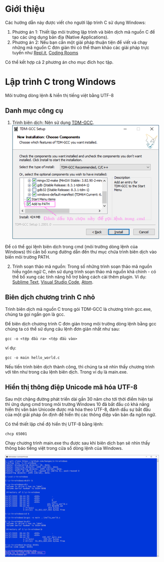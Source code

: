 # Giới thiệu
Các hướng dẫn này được viết cho người lập trình C sử dụng Windows:

1. Phương án 1: Thiết lập môi trường lập trình và biên dịch mã nguồn C để tạo các ứng dụng bản địa (Native Applications).
2. Phương án 2: Nếu bạn cần một giải pháp thuận tiện để viết và chạy những mã nguồn C đơn giản thì có thể tham khảo các giải pháp trực tuyến như [Repl.it](https://repl.it/), [Coding Rooms](https://www.codingrooms.com/)

Có thể kết hợp cả 2 phương án cho mục đích học tập.

# Lập trình C trong Windows
Môi trường dòng lệnh & hiển thị tiếng việt bằng UTF-8


## Danh mục công cụ

1. Trình biên dịch: Nên sử dụng [TDM-GCC](https://jmeubank.github.io/tdm-gcc/).
![TDM-GCC](pic/TDM-GCC.PNG)

Để có thể gọi lệnh biên dịch trong cmd (môi trường dòng lệnh của Windows) thì cần bổ xung đường dẫn đến thư mục chứa trình biên dịch vào biến môi trường PATH.

2. Trình soạn thảo mã nguồn:
Trong số những trình soạn thảo mã nguồn hiểu ngôn ngữ C, nên sử dụng trình soạn thảo mã nguồn khả chỉnh - có thể bổ xung các tính năng hỗ trợ bằng cách cài thêm plugin.
Ví dụ: [Sublime Text](https://www.sublimetext.com/), [Visual Studio Code](https://code.visualstudio.com/), [Atom](https://atom.io/).

## Biên dịch chương trình C nhỏ

Trình biên dịch mã nguồn C trong gói TDM-GCC là chương trình gcc.exe, chúng ta gọi ngắn gọn là gcc.

Để biên dịch chương trình C đơn giản trong môi trường dòng lệnh bằng gcc chúng ta có thể sử dụng câu lệnh đơn giản nhất như sau:

`gcc -o <tệp đầu ra> <tệp đầu vào>`

ví dụ:

`gcc -o main hello_world.c`

Nếu tiến trình biên dịch thành công, thì chúng ta sẽ nhìn thấy chương trình với tên như trong câu lệnh biên dịch. Trong ví dụ là main.exe.

## Hiển thị thông điệp Unicode mã hóa UTF-8
Sau một chặng đường phát triển dài gần 30 năm cho tới thời điểm hiện tại thì ứng dụng cmd trong môi trường Windows 10 đã bắt đầu có khả năng hiển thị văn bản Unicode được mã hóa theo UTF-8, đánh dấu sự bắt đầu của một giải pháp ổn định để hiển thị các thông điệp văn bản đa ngôn ngữ.

Có thể thiết lập chế độ hiển thị UTF-8 bằng lệnh:

`chcp 65001`

Chạy chương trình main.exe thu được sau khi biên dịch bạn sẽ nhìn thấy thông báo tiếng việt trong cửa sổ dòng lệnh của Windows.

![cmd](pic/CMD.PNG)
